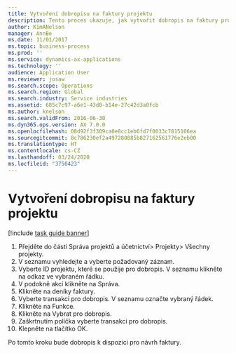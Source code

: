 ```yaml
---
title: Vytvoření dobropisu na faktury projektu
description: Tento proces ukazuje, jak vytvořit dobropis na faktury projektu, které byly zaúčtovány.
author: KimANelson
manager: AnnBe
ms.date: 11/01/2017
ms.topic: business-process
ms.prod: ''
ms.service: dynamics-ax-applications
ms.technology: ''
audience: Application User
ms.reviewer: josaw
ms.search.scope: Operations
ms.search.region: Global
ms.search.industry: Service industries
ms.assetid: 685c7c97-a6e1-43d0-b14e-27c42d3a0fcb
ms.author: knelson
ms.search.validFrom: 2016-06-30
ms.dyn365.ops.version: AX 7.0.0
ms.openlocfilehash: 08d92f3f309ca0e8cc1eb6fd7f0033c7815106ea
ms.sourcegitcommit: 8c786230ef2a497280885b827162561776e2eb00
ms.translationtype: HT
ms.contentlocale: cs-CZ
ms.lasthandoff: 03/24/2020
ms.locfileid: "3750423"
---
```

# <a name="create-a-credit-note-on-project-invoices"></a>Vytvoření dobropisu na faktury projektu

[!include [task guide banner](../../includes/task-guide-banner.md)]

1. Přejděte do části Správa projektů a účetnictví> Projekty> Všechny projekty. 
2. V seznamu vyhledejte a vyberte požadovaný záznam. 
3. Vyberte ID projektu, které se použije pro dobropis. V seznamu klikněte na odkaz ve vybraném řádku. 
4. V podokně akcí klikněte na Správa. 
5. Klikněte na deníky faktury. 
6. Vyberte transakci pro dobropis. V seznamu označte vybraný řádek. 
7. Klikněte na Funkce. 
8. Klikněte na Vybrat pro dobropis. 
9. Zaškrtnutím políčka vyberte transakci pro dobropis.
10. Klepněte na tlačítko OK. 

Po tomto kroku bude dobropis k dispozici pro návrh faktury.

